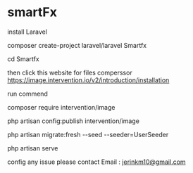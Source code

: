 # smartFx
install Laravel 

composer create-project laravel/laravel Smartfx

cd Smartfx

then  click this website for files comperssor https://image.intervention.io/v2/introduction/installation

run commend 

composer require intervention/image 

php artisan config:publish intervention/image 

php artisan migrate:fresh --seed --seeder=UserSeeder

php artisan serve 

config any issue please contact Email : jerinkm10@gmail.com
